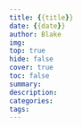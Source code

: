 ```yaml
---
title: {{title}}
date: {{date}}
author: Blake
img: 
top: true
hide: false
cover: true
toc: false
summary:
description: 
categories: 
tags:
---
```

